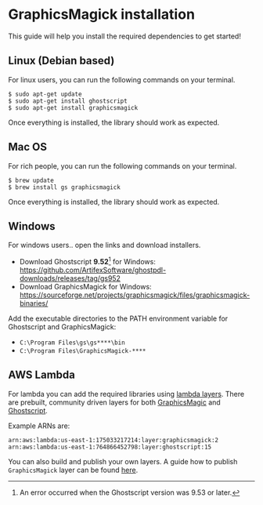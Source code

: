 # GraphicsMagick installation  
  
This guide will help you install the required dependencies to get started!  
  

## Linux (Debian based)  
  
For linux users, you can run the following commands on your terminal.  
  
```
$ sudo apt-get update
$ sudo apt-get install ghostscript
$ sudo apt-get install graphicsmagick
```
  
Once everything is installed, the library should work as expected.  
  
## Mac OS  
  
For rich people, you can run the following commands on your terminal.  
  
```
$ brew update
$ brew install gs graphicsmagick
```  
  
Once everything is installed, the library should work as expected.  
  
## Windows  

For windows users.. open the links and download installers.

- Download Ghostscript **9.52**[^1] for Windows: https://github.com/ArtifexSoftware/ghostpdl-downloads/releases/tag/gs952
- Download GraphicsMagick for Windows: https://sourceforge.net/projects/graphicsmagick/files/graphicsmagick-binaries/

Add the executable directories to the PATH environment variable for Ghostscript and GraphicsMagick:
- `C:\Program Files\gs\gs****\bin`
- `C:\Program Files\GraphicsMagick-****`

[^1]: An error occurred when the Ghostscript version was 9.53 or later.

## AWS Lambda  
  
For lambda you can add the required libraries using [lambda layers](https://docs.aws.amazon.com/lambda/latest/dg/invocation-layers.html). There are prebuilt, community driven layers for both [GraphicsMagic](https://github.com/rpidanny/gm-lambda-layer) and [Ghostscript](https://github.com/shelfio/ghostscript-lambda-layer).

Example ARNs are:
```
arn:aws:lambda:us-east-1:175033217214:layer:graphicsmagick:2
arn:aws:lambda:us-east-1:764866452798:layer:ghostscript:15
```

You can also build and publish your own layers. A guide how to publish `GraphicsMagick` layer can be found [here](https://github.com/mskec/gm-lambda-layer).

